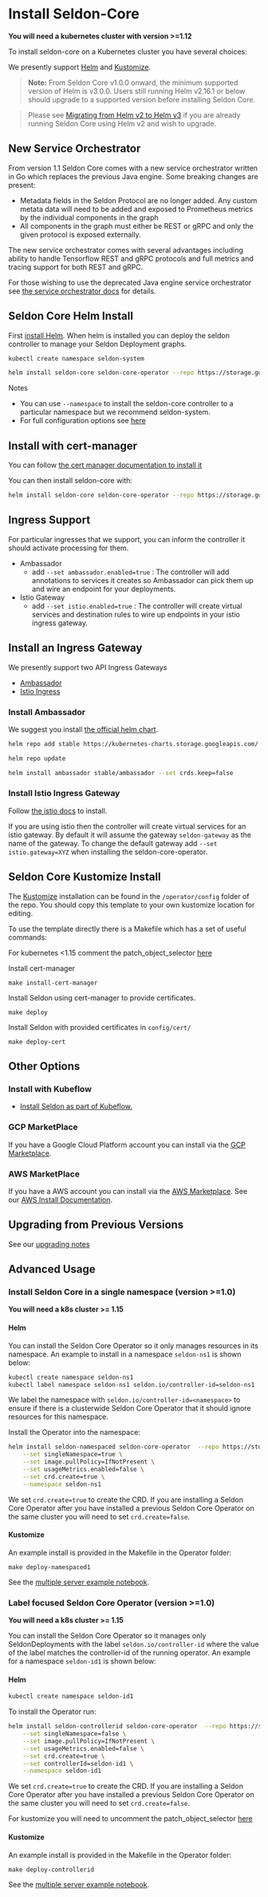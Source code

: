 # Install Seldon-Core

**You will need a kubernetes cluster with version >=1.12**

To install seldon-core on a Kubernetes cluster you have several choices:

We presently support [Helm](#seldon-core-helm-install) and [Kustomize](#seldon-core-kustomize-install).

>**Note:** From Seldon Core v1.0.0 onward, the minimum supported version of Helm is v3.0.0. Users still running Helm v2.16.1 or below should upgrade to a supported version before installing Seldon Core.

>Please see [Migrating from Helm v2 to Helm v3](https://helm.sh/blog/migrate-from-helm-v2-to-helm-v3/) if you are already running Seldon Core using Helm v2 and wish to upgrade.

## New Service Orchestrator

From version 1.1 Seldon Core comes with a new service orchestrator written in Go which replaces the previous Java engine. Some breaking changes are present:

 * Metadata fields in the Seldon Protocol are no longer added. Any custom metata data will need to be added and exposed to Prometheus metrics by the individual components in the graph
 * All components in the graph must either be REST or gRPC and only the given protocol is exposed externally.

The new service orchestrator comes with several advantages including ability to handle Tensorflow REST and gRPC protocols and full metrics and tracing support for both REST and gRPC.

For those wishing to use the deprecated Java engine service orchestrator see [the service orchestrator docs](../graph/svcorch.md) for details.


## Seldon Core Helm Install

First [install Helm](https://docs.helm.sh). When helm is installed you can deploy the seldon controller to manage your Seldon Deployment graphs.

```bash
kubectl create namespace seldon-system
```

```bash
helm install seldon-core seldon-core-operator --repo https://storage.googleapis.com/seldon-charts --set usageMetrics.enabled=true --namespace seldon-system
```

Notes

 * You can use ```--namespace``` to install the seldon-core controller to a particular namespace but we recommend seldon-system.
 * For full configuration options see [here](../reference/helm.md)


## Install with cert-manager

You can follow [the cert manager documentation to install it](https://docs.cert-manager.io/en/latest/getting-started/install/kubernetes.html)

You can then install seldon-core with:

```bash 
helm install seldon-core seldon-core-operator --repo https://storage.googleapis.com/seldon-charts --set usageMetrics.enabled=true --namespace seldon-system --set certManager.enabled=true
```

## Ingress Support

For particular ingresses that we support, you can inform the controller it should activate processing for them.

 * Ambassador
   * add `--set ambassador.enabled=true` : The controller will add annotations to services it creates so Ambassador can pick them up and wire an endpoint for your deployments.
 * Istio Gateway
   * add `--set istio.enabled=true` : The controller will create virtual services and destination rules to wire up endpoints in your istio ingress gateway.

## Install an Ingress Gateway

We presently support two API Ingress Gateways

 * [Ambassador](https://www.getambassador.io/)
 * [Istio Ingress](https://istio.io/)

### Install Ambassador

We suggest you install [the official helm chart](https://github.com/helm/charts/tree/master/stable/ambassador).


```bash
helm repo add stable https://kubernetes-charts.storage.googleapis.com/
```

```bash
helm repo update
```

```bash
helm install ambassador stable/ambassador --set crds.keep=false
```

### Install Istio Ingress Gateway

Follow [the istio docs](https://istio.io/) to install. 

If you are using istio then the controller will create virtual services for an istio gateway. By default it will assume the gateway `seldon-gateway` as the name of the gateway. To change the default gateway add `--set istio.gateway=XYZ` when installing the seldon-core-operator.


## Seldon Core Kustomize Install 

The [Kustomize](https://github.com/kubernetes-sigs/kustomize) installation can be found in the `/operator/config` folder of the repo. You should copy this template to your own kustomize location for editing.

To use the template directly there is a Makefile which has a set of useful commands:

For kubernetes <1.15 comment the patch_object_selector [here](https://github.com/SeldonIO/seldon-core/blob/master/operator/config/webhook/kustomization.yaml)

Install cert-manager

```
make install-cert-manager
```

Install Seldon using cert-manager to provide certificates.

```
make deploy
```

Install Seldon with provided certificates in `config/cert/`

```
make deploy-cert
```


## Other Options

### Install with Kubeflow

  * [Install Seldon as part of Kubeflow.](https://www.kubeflow.org/docs/guides/components/seldon/#seldon-serving)

### GCP MarketPlace

If you have a Google Cloud Platform account you can install via the [GCP Marketplace](https://console.cloud.google.com/marketplace/details/seldon-portal/seldon-core).

### AWS MarketPlace

If you have a AWS account you can install via the [AWS Marketplace](https://aws.amazon.com/marketplace/pp/B07KCNBCHV). See our [AWS Install Documentation](../reference/aws-mp-install.md).


## Upgrading from Previous Versions

See our [upgrading notes](../reference/upgrading.md)

## Advanced Usage

### Install Seldon Core in a single namespace (version >=1.0)

**You will need a k8s cluster >= 1.15**

#### Helm

You can install the Seldon Core Operator so it only manages resources in its namespace. An example to install in a namespace `seldon-ns1` is shown below:

```bash
kubectl create namespace seldon-ns1
kubectl label namespace seldon-ns1 seldon.io/controller-id=seldon-ns1
```

We label the namespace with `seldon.io/controller-id=<namespace>` to ensure if there is a clusterwide Seldon Core Operator that it should ignore resources for this namespace.

Install the Operator into the namespace:

```bash
helm install seldon-namespaced seldon-core-operator  --repo https://storage.googleapis.com/seldon-charts  \
    --set singleNamespace=true \
    --set image.pullPolicy=IfNotPresent \
    --set usageMetrics.enabled=false \
    --set crd.create=true \
    --namespace seldon-ns1
```

We set `crd.create=true` to create the CRD. If you are installing a Seldon Core Operator after you have installed a previous Seldon Core Operator on the same cluster you will need to set `crd.create=false`.


#### Kustomize

An example install is provided in the Makefile in the Operator folder:

```
make deploy-namespaced1
```


See the [multiple server example notebook](../examples/multiple_operators.html).

### Label focused Seldon Core Operator (version >=1.0)

**You will need a k8s cluster >= 1.15**

You can install the Seldon Core Operator so it manages only SeldonDeployments with the label `seldon.io/controller-id` where the value of the label matches the controller-id of the running operator. An example for a namespace `seldon-id1` is shown below:


#### Helm

```bash
kubectl create namespace seldon-id1
```

To install the Operator run:


```bash
helm install seldon-controllerid seldon-core-operator  --repo https://storage.googleapis.com/seldon-charts  \
    --set singleNamespace=false \
    --set image.pullPolicy=IfNotPresent \
    --set usageMetrics.enabled=false \
    --set crd.create=true \
    --set controllerId=seldon-id1 \
    --namespace seldon-id1
```

We set `crd.create=true` to create the CRD. If you are installing a Seldon Core Operator after you have installed a previous Seldon Core Operator on the same cluster you will need to set `crd.create=false`.

For kustomize you will need to uncomment the patch_object_selector [here](https://github.com/SeldonIO/seldon-core/blob/master/operator/config/webhook/kustomization.yaml)

#### Kustomize

An example install is provided in the Makefile in the Operator folder:

```
make deploy-controllerid
```

See the [multiple server example notebook](../examples/multiple_operators.html).


